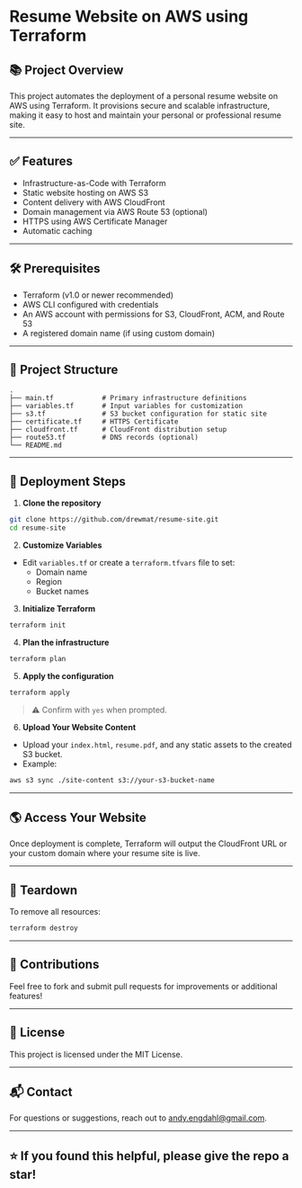 # Resume Website on AWS using Terraform

## 📚 Project Overview
This project automates the deployment of a personal resume website on AWS using Terraform. It provisions secure and scalable infrastructure, making it easy to host and maintain your personal or professional resume site.

---

## ✅ Features
- Infrastructure-as-Code with Terraform
- Static website hosting on AWS S3
- Content delivery with AWS CloudFront
- Domain management via AWS Route 53 (optional)
- HTTPS using AWS Certificate Manager
- Automatic caching

---

## 🛠️ Prerequisites
- Terraform (v1.0 or newer recommended)
- AWS CLI configured with credentials
- An AWS account with permissions for S3, CloudFront, ACM, and Route 53
- A registered domain name (if using custom domain)

---

## 🚀 Project Structure
```
.
├── main.tf            # Primary infrastructure definitions
├── variables.tf       # Input variables for customization
├── s3.tf              # S3 bucket configuration for static site
├── certificate.tf     # HTTPS Certificate
├── cloudfront.tf      # CloudFront distribution setup
├── route53.tf         # DNS records (optional)
└── README.md
```

---

## 🔧 Deployment Steps

1. **Clone the repository**
```bash
git clone https://github.com/drewmat/resume-site.git
cd resume-site
```

2. **Customize Variables**
- Edit `variables.tf` or create a `terraform.tfvars` file to set:
  - Domain name
  - Region
  - Bucket names

3. **Initialize Terraform**
```bash
terraform init
```

4. **Plan the infrastructure**
```bash
terraform plan
```

5. **Apply the configuration**
```bash
terraform apply
```
> ⚠️ Confirm with `yes` when prompted.

6. **Upload Your Website Content**
- Upload your `index.html`, `resume.pdf`, and any static assets to the created S3 bucket.
- Example:
```bash
aws s3 sync ./site-content s3://your-s3-bucket-name
```

---

## 🌎 Access Your Website
Once deployment is complete, Terraform will output the CloudFront URL or your custom domain where your resume site is live.

---

## 🧹 Teardown
To remove all resources:
```bash
terraform destroy
```

---

## 🤝 Contributions
Feel free to fork and submit pull requests for improvements or additional features!

---

## 📄 License
This project is licensed under the MIT License.

---

## 📬 Contact
For questions or suggestions, reach out to [andy.engdahl@gmail.com](mailto:andy.engdahl@gmail.com).

---

## ⭐️ If you found this helpful, please give the repo a star!

